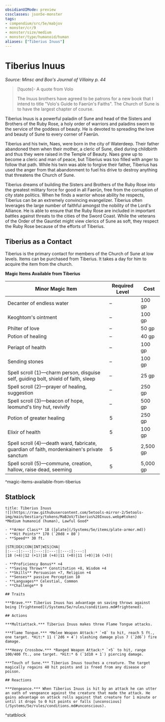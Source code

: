 ```yaml
---
obsidianUIMode: preview
cssclasses: json5e-monster
tags:
- compendium/src/5e/mabjov
- monster/cr/9
- monster/size/medium
- monster/type/humanoid/human
aliases: ["Tiberius Inuus"]
---
```

# Tiberius Inuus
*Source: Minsc and Boo's Journal of Villainy p. 44*  

> [!quote]- A quote from Volo  
> 
> The Inuus brothers have agreed to be patrons for a new book that I intend to title "Volo's Guide to Faerûn's Faiths". The Church of Sune is to have the largest chapter of course.

Tiberius Inuus is a powerful paladin of Sune and head of the Sisters and Brothers of the Ruby Rose, a holy order of warriors and paladins sworn to the service of the goddess of beauty. He is devoted to spreading the love and beauty of Sune to every corner of Faerûn.

Tiberius and his twin, Naes, were born in the city of Waterdeep. Their father abandoned them when their mother, a cleric of Sune, died during childbirth and thus they were raised in the Temple of Beauty. Naes grew up to become a cleric and man of peace, but Tiberius was too filled with anger to follow that path. While his twin was able to forgive their father, Tiberius has used the anger from that abandonment to fuel his drive to destroy anything that threatens the Church of Sune.

Tiberius dreams of building the Sisters and Brothers of the Ruby Rose into the greatest military force for good in all Faerûn, free from the corruption of city state politics. When he finds a warrior whose ability he respects, Tiberius can be an extremely convincing evangelizer. Tiberius often leverages the large number of faithful amongst the nobility of the Lord's Alliance. He is able to ensure that the Ruby Rose are included in important battles against threats to the cities of the Sword Coast. While the veterans of the Order of the Gauntlet might view clerics of Sune as soft, they respect the Ruby Rose because of the efforts of Tiberius.

## Tiberius as a Contact

Tiberius is the primary contact for members of the Church of Sune at low levels. Items can be purchased from Tiberius. It takes a day for him to acquire the item from the church.

**Magic Items Available from Tiberius**

| Minor Magic Item | Required Level | Cost |
|------------------|----------------|------|
| Decanter of endless water | – | 100 gp |
| Keoghtom's ointment | – | 100 gp |
| Philter of love | – | 50 gp |
| Potion of healing | – | 40 gp |
| Periapt of health | – | 100 gp |
| Sending stones | – | 100 gp |
| Spell scroll (1)—charm person, disguise self, guiding bolt, shield of faith, sleep | – | 25 gp |
| Spell scroll (2)—prayer of healing, suggestion | – | 250 gp |
| Spell scroll (3)—beacon of hope, leomund's tiny hut, revivify | – | 500 gp |
| Potion of greater healing | 5 | 250 gp |
| Elixir of health | 5 | 100 gp |
| Spell scroll (4)—death ward, fabricate, guardian of faith, mordenkainen's private sanctum | 5 | 2,500 gp |
| Spell scroll (5)—commune, creation, hallow, raise dead, seeming | 5 | 5,000 gp |
^magic-items-available-from-tiberius

## Statblock

```ad-statblock
title: Tiberius Inuus
![](https://raw.githubusercontent.com/5etools-mirror-2/5etools-img/main/bestiary/tokens/MaBJoV/Tiberius%20Inuus.webp#token)
*Medium humanoid (human), Lawful Good*

- **Armor Class** 18 ([plate](/Systems/5e/items/plate-armor.md))
- **Hit Points** 170 (`20d8 + 80`)
- **Speed** 30 ft.

|STR|DEX|CON|INT|WIS|CHA|
|:---:|:---:|:---:|:---:|:---:|:---:|
|18 (+4)|12 (+1)|18 (+4)|11 (+0)|11 (+0)|16 (+3)|

- **Proficiency Bonus** +4
- **Saving Throws** Constitution +8, Wisdom +4
- **Skills** Persuasion +7, Religion +4
- **Senses** passive Perception 10
- **Languages** Celestial, Common
- **Challenge** 9

## Traits

***Brave.*** Tiberius Inuus has advantage on saving throws against being [frightened](/Systems/5e/rules/conditions.md#frightened).

## Actions

***Multiattack.*** Tiberius Inuus makes three Flame Tongue attacks.

***Flame Tongue.*** *Melee Weapon Attack:* `+8` to hit, reach 5 ft., one target. *Hit:* 11 (`2d6 + 4`) slashing damage plus 7 (`2d6`) fire damage.

***Heavy Crossbow.*** *Ranged Weapon Attack:* `+5` to hit, range 100/400 ft., one target. *Hit:* 6 (`1d10 + 1`) piercing damage.

***Touch of Sune.*** Tiberius Inuus touches a creature. The target magically regains 40 hit points and is freed from any disease or poison.

## Reactions

***Vengeance.*** When Tiberius Inuus is hit by an attack he can utter an oath of vengeance against the creature that made the attack. He gains advantage on attack rolls against that creature for 1 minute or until it drops to 0 hit points or falls [unconscious](/Systems/5e/rules/conditions.md#unconscious).
```
^statblock